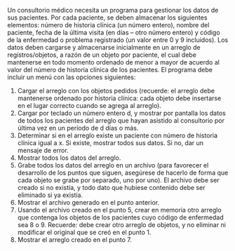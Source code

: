 Un consultorio médico necesita un programa para gestionar los datos de sus
pacientes. Por cada paciente, se deben almacenar los siguientes elementos: número de
historia clínica (un número entero), nombre del paciente, fecha de la última visita (en días –
otro número entero) y código de la enfermedad o problema registrado (un valor entre 0 y 9
incluidos). Los datos deben cargarse y almacenarse inicialmente en un arreglo de
registros/objetos, a razón de un objeto por paciente, el cual debe mantenerse en todo
momento ordenado de menor a mayor de acuerdo al valor del número de historia clínica de
los pacientes. El programa debe incluir un menú con las opciones siguientes:
1. Cargar el arreglo con los objetos pedidos (recuerde: el arreglo debe mantenerse
ordenado por historia clínica: cada objeto debe insertarse en el lugar correcto cuando
se agrega al arreglo).
2. Cargar por teclado un número entero d, y mostrar por pantalla los datos de todos los
pacientes del arreglo que hayan asistido al consultorio por última vez en un período
de d días o más.
3. Determinar si en el arreglo existe un paciente con número de historia clínica igual a x.
Si existe, mostrar todos sus datos. Si no, dar un mensaje de error.
4. Mostrar todos los datos del arreglo.
5. Grabe todos los datos del arreglo en un archivo (para favorecer el desarrollo de los
puntos que siguen, asegúrese de hacerlo de forma que cada objeto se grabe por
separado, uno por uno). El archivo debe ser creado si no existía, y todo dato que
hubiese contenido debe ser eliminado si ya existía.
6. Mostrar el archivo generado en el punto anterior.
7. Usando el archivo creado en el punto 5, crear en memoria otro arreglo que contenga
los objetos de los pacientes cuyo código de enfermedad sea 8 o 9. Recuerde: debe
crear otro arreglo de objetos, y no eliminar ni modificar el original que se creó en el
punto 1.
8. Mostrar el arreglo creado en el punto 7.